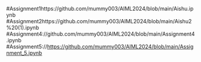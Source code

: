 #Assignment1https://github.com/mummy003/AIML2024/blob/main/Aishu.ipynb
#Assignment2https://github.com/mummy003/AIML2024/blob/main/Aishu2%20(1).ipynb
#Assignment4://github.com/mummy003/AIML2024/blob/main/Assignment4.ipynb
#Assignment5://https://github.com/mummy003/AIML2024/blob/main/Assignment_5.ipynb
